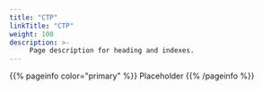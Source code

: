 ```yaml
---
title: "CTP"
linkTitle: "CTP"
weight: 100
description: >-
     Page description for heading and indexes.
---
```


{{% pageinfo color="primary" %}}
Placeholder
{{% /pageinfo %}}
